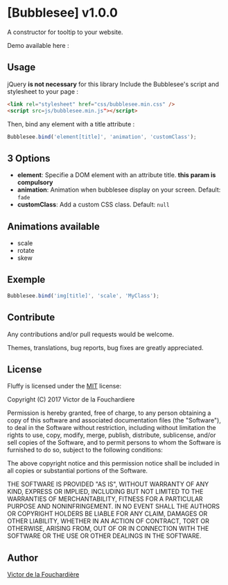 # [Bubblesee] v1.0.0

A constructor for tooltip to your website.

Demo available here : 

## Usage

jQuery __is not necessary__ for this library
Include the Bubblesee's script and stylesheet to your page :

```html
<link rel="stylesheet" href="css/bubblesee.min.css" />
<script src=js/bubblesee.min.js"></script>
```

Then, bind any element with a title attribute :

```js
Bubblesee.bind('element[title]', 'animation', 'customClass');
```
## 3 Options
* __element__:  Specifie a DOM element with an attribute title. __this param is compulsory__
* __animation__: Animation when bubblesee display on your screen. Default: `fade`
* __customClass__: Add a custom CSS class. Default: `null`

## Animations available

* scale
* rotate
* skew

## Exemple 

```js
Bubblesee.bind('img[title]', 'scale', 'MyClass');
```

## Contribute

Any contributions and/or pull requests would be welcome.

Themes, translations, bug reports, bug fixes are greatly appreciated.

## License

Fluffy is licensed under the [MIT](http://www.opensource.org/licenses/mit-license.php) license:

Copyright (C) 2017 Victor de la Fouchardiere

Permission is hereby granted, free of charge, to any person obtaining a copy of this software and associated documentation files (the "Software"), to deal in the Software without restriction, including without limitation the rights to use, copy, modify, merge, publish, distribute, sublicense, and/or sell copies of the Software, and to permit persons to whom the Software is furnished to do so, subject to the following conditions:

The above copyright notice and this permission notice shall be included in all copies or substantial portions of the Software.

THE SOFTWARE IS PROVIDED "AS IS", WITHOUT WARRANTY OF ANY KIND, EXPRESS OR IMPLIED, INCLUDING BUT NOT LIMITED TO THE WARRANTIES OF MERCHANTABILITY, FITNESS FOR A PARTICULAR PURPOSE AND NONINFRINGEMENT. IN NO EVENT SHALL THE AUTHORS OR COPYRIGHT HOLDERS BE LIABLE FOR ANY CLAIM, DAMAGES OR OTHER LIABILITY, WHETHER IN AN ACTION OF CONTRACT, TORT OR OTHERWISE, ARISING FROM, OUT OF OR IN CONNECTION WITH THE SOFTWARE OR THE USE OR OTHER DEALINGS IN THE SOFTWARE.

## Author
[Victor de la Fouchardière](http://www.victor-de-la-fouchardiere.fr/)
